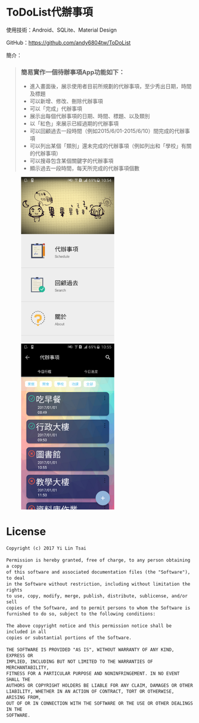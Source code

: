 # ToDoList代辦事項
使用技術：Android、SQLite、Material Design

GitHub：https://github.com/andy6804tw/ToDoList

簡介：
 
> ### 簡易實作一個待辦事項App功能如下：
>*	進入畫面後，展示使用者目前所規劃的代辦事項，至少秀出日期，時間及標題 
>*	可以新增、修改、刪除代辦事項 
>*	可以「完成」代辦事項 
>*	展示出每個代辦事項的日期、時間、標題、以及類別
>*	以「紅色」來展示已經過期的代辦事項
>*	可以回顧過去一段時間（例如2015/6/01-2015/6/10）間完成的代辦事項
>*	可以列出某個「類別」還未完成的代辦事項（例如列出和「學校」有關的代辦事項）
>*	可以搜尋包含某個關鍵字的代辦事項
>*	顯示過去一段時間，每天所完成的代辦事項個數

<figure class="half">
<img src="Screenshot/圖片 1.png" width="250">
<img src="Screenshot/圖片 3.png" width="250">
 </figure>

# License

```
Copyright (c) 2017 Yi Lin Tsai 

Permission is hereby granted, free of charge, to any person obtaining a copy
of this software and associated documentation files (the "Software"), to deal
in the Software without restriction, including without limitation the rights
to use, copy, modify, merge, publish, distribute, sublicense, and/or sell
copies of the Software, and to permit persons to whom the Software is
furnished to do so, subject to the following conditions:

The above copyright notice and this permission notice shall be included in all
copies or substantial portions of the Software.

THE SOFTWARE IS PROVIDED "AS IS", WITHOUT WARRANTY OF ANY KIND, EXPRESS OR
IMPLIED, INCLUDING BUT NOT LIMITED TO THE WARRANTIES OF MERCHANTABILITY,
FITNESS FOR A PARTICULAR PURPOSE AND NONINFRINGEMENT. IN NO EVENT SHALL THE
AUTHORS OR COPYRIGHT HOLDERS BE LIABLE FOR ANY CLAIM, DAMAGES OR OTHER
LIABILITY, WHETHER IN AN ACTION OF CONTRACT, TORT OR OTHERWISE, ARISING FROM,
OUT OF OR IN CONNECTION WITH THE SOFTWARE OR THE USE OR OTHER DEALINGS IN THE
SOFTWARE.
```
